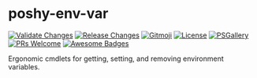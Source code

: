 # poshy-env-var

[![Validate Changes](https://github.com/pwshrc/poshy-env-var/actions/workflows/validate.yml/badge.svg)](https://github.com/pwshrc/poshy-env-var/actions/workflows/validate.yml)
[![Release Changes](https://github.com/pwshrc/poshy-env-var/actions/workflows/release.yml/badge.svg)](https://github.com/pwshrc/poshy-env-var/actions/workflows/release.yml)
[![Gitmoji](https://img.shields.io/badge/gitmoji-%20😜%20😍-FFDD67.svg?style=flat-square)](https://gitmoji.carloscuesta.me/)
[![License](https://img.shields.io/github/license/pwshrc/poshy-env-var)](./LICENSE.txt)
[![PSGallery](https://img.shields.io/powershellgallery/dt/poshy-env-var.svg)](https://www.powershellgallery.com/packages/poshy-env-var)
[![PRs Welcome](https://img.shields.io/badge/PRs-welcome-brightgreen.svg?style=flat-square)](http://makeapullrequest.com)
[![Awesome Badges](https://img.shields.io/badge/badges-awesome-green.svg)](https://github.com/Naereen/badges)

Ergonomic cmdlets for getting, setting, and removing environment variables.


